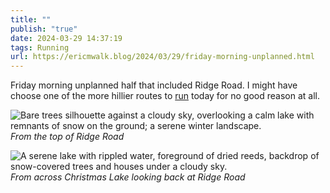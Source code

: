 ```yaml
---
title: ""
publish: "true"
date: 2024-03-29 14:37:19
tags: Running
url: https://ericmwalk.blog/2024/03/29/friday-morning-unplanned.html
---
```


Friday morning unplanned half that included Ridge Road. I might have choose one of the more hillier routes to [run](https://strava.com/activities/11062814164) today for no good reason at all.

![Bare trees silhouette against a cloudy sky, overlooking a calm lake with remnants of snow on the ground; a serene winter landscape.](https://ericmwalk.blog/uploads/2024/img-8465.jpeg)
*From the top of Ridge Road*

![A serene lake with rippled water, foreground of dried reeds, backdrop of snow-covered trees and houses under a cloudy sky.](https://ericmwalk.blog/uploads/2024/img-8467.jpeg)
*From across Christmas Lake looking back at Ridge Road*